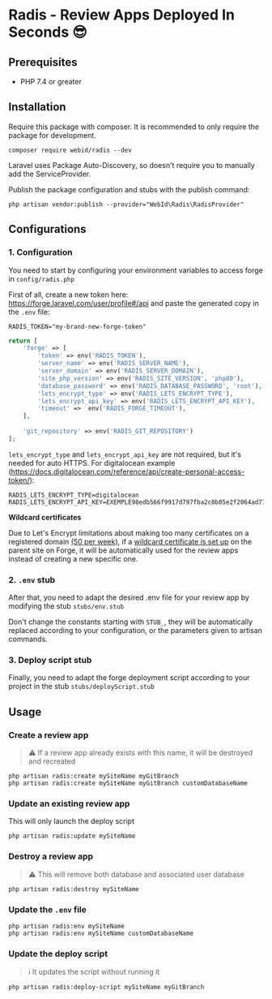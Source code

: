 # Radis - Review Apps Deployed In Seconds 😎

## Prerequisites

* PHP 7.4 or greater

## Installation

Require this package with composer. It is recommended to only require the package for development.

```shell
composer require webid/radis --dev
```

Laravel uses Package Auto-Discovery, so doesn't require you to manually add the ServiceProvider.

Publish the package configuration and stubs with the publish command:

```shell
php artisan vendor:publish --provider="WebId\Radis\RadisProvider"
```

## Configurations

### 1. Configuration

You need to start by configuring your environment variables to access forge in ``config/radis.php``

First of all, create a new token here: https://forge.laravel.com/user/profile#/api and paste the generated copy in
the ``.env`` file:

```.dotenv
RADIS_TOKEN="my-brand-new-forge-token"
```

```php
return [
    'forge' => [
        'token' => env('RADIS_TOKEN'),
        'server_name' => env('RADIS_SERVER_NAME'),
        'server_domain' => env('RADIS_SERVER_DOMAIN'),
        'site_php_version' => env('RADIS_SITE_VERSION', 'php80'),
        'database_password' => env('RADIS_DATABASE_PASSWORD', 'root'),
        'lets_encrypt_type' => env('RADIS_LETS_ENCRYPT_TYPE'),
        'lets_encrypt_api_key' => env('RADIS_LETS_ENCRYPT_API_KEY'),
        'timeout' =>  env('RADIS_FORGE_TIMEOUT'),
    ],
    
    'git_repository' => env('RADIS_GIT_REPOSITORY')
];
```

`lets_encrypt_type` and `lets_encrypt_api_key` are not required, but it's needed for auto HTTPS. For digitalocean
example (https://docs.digitalocean.com/reference/api/create-personal-access-token/):

```dotenv
RADIS_LETS_ENCRYPT_TYPE=digitalocean
RADIS_LETS_ENCRYPT_API_KEY=EXEMPLE98edb566f9917d797fba2c0b05e2f2064ad7771422740181561322961
```

**Wildcard certificates**

Due to Let's Encrypt limitations about making too many certificates on a registered domain [(50 per week)](https://letsencrypt.org/docs/rate-limits/), if a [wildcard certificate is set up](https://medium.com/@taylorotwell/wildcard-letsencrypt-certificates-on-forge-d3bdec43692a) on the parent site on Forge, it will be automatically used for the review apps instead of creating a new specific one.

### 2. ``.env`` stub

After that, you need to adapt the desired .env file for your review app by modifying the stub ``stubs/env.stub``

Don't change the constants starting with ``STUB_``, they will be automatically replaced according to your configuration,
or the parameters given to artisan commands.

### 3. Deploy script stub

Finally, you need to adapt the forge deployment script according to your project in the stub ``stubs/deployScript.stub``

## Usage

### Create a review app

> ⚠️ If a review app already exists with this name, it will be destroyed and recreated

```shell
php artisan radis:create mySiteName myGitBranch
php artisan radis:create mySiteName myGitBranch customDatabaseName
```

### Update an existing review app

This will only launch the deploy script

```shell
php artisan radis:update mySiteName
```

### Destroy a review app

> ⚠️ This will remove both database and associated user database

```shell
php artisan radis:destroy mySiteName
```

### Update the ``.env`` file

```shell
php artisan radis:env mySiteName
php artisan radis:env mySiteName customDatabaseName
```

### Update the deploy script

> ℹ️ It updates the script without running it

```shell
php artisan radis:deploy-script mySiteName myGitBranch
```
